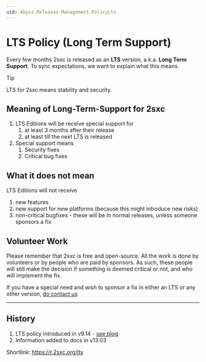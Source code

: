 ```yaml
---
uid: Abyss.Releases.Management.PolicyLts
---
```


# LTS Policy (Long Term Support)

Every few months 2sxc is released as an **LTS** version, a.k.a. **Long Term Support**. 
To sync expectations, we want to explain what this means. 

> [!TIP]
> LTS for 2sxc means stability and security.

## Meaning of Long-Term-Support for 2sxc

1. LTS Editions will be receive special support for
    1. at least 3 months after their release
    1. at least till the next LTS is released
1. Special support means
    1. Security fixes
    1. Critical bug fixes

## What it does not mean

LTS Editions will not receive
1. new features
1. new support for new platforms (because this might introduce new risks)
1. non-critical bugfixes - these will be in normal releases, unless someone sponsors a fix

## Volunteer Work

Please remember that 2sxc is free and open-source. 
All the work is done by volunteers or by people who are paid by sponsors. 
As such, these people will still make the decision if something is deemed critical or not, and who will implement the fix.

If you have a special need and wish to sponsor a fix in either an LTS or any other version, [do contact us](https://2sxc.org/en/contact)

---

## History

1. LTS policy introduced in v9.14 - [see blog](https://2sxc.org/en/blog/post/special-edition-2sxc-9-14-lts-long-term-support)
1. Information added to docs in v13.03

Shortlink: https://r.2sxc.org/lts